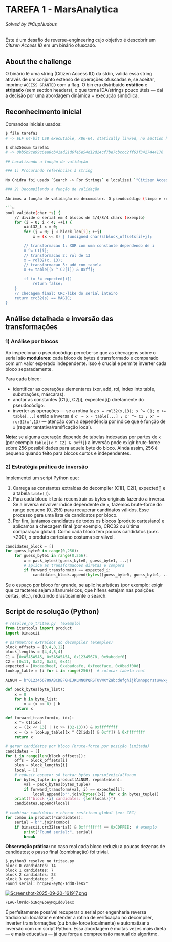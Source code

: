 # TAREFA 1 - MarsAnalytica 

###### Solved by @CupNudous

Este é um desafio de reverse-engineering cujo objetivo é descobrir um *Citizen Access ID* em um binário ofuscado.

## About the challenge

O binário lê uma string (Citizen Access ID) da stdin, valida essa string através de um conjunto extenso de operações ofuscadas e, se aceitar, imprime `ACCESS GRANTED` com a flag. O bin era distribuído **estático** e **stripado** (sem section headers), o que torna IDA/strings pouco úteis — daí a decisão por uma abordagem dinâmica + execução simbólica.

## Reconhecimento inicial

Comandos iniciais usados:

```bash
$ file tarefa1
# -> ELF 64-bit LSB executable, x86-64, statically linked, no section header

$ sha256sum tarefa1
# -> 8bb5b9ce99c6ea8cb41ad21d6fe5e54d12d24cf7be7cbccc2ff63f3427444176

## Localizando a função de validação

### 1) Procurando referências à string

No Ghidra foi usado `Search -> For Strings` e localizei `"Citizen Access ID:"`. Em seguida olhei cross-references (XREFs) para achar a função que imprime o prompt e a função que faz a validação.

### 2) Decompilando a função de validação

Abrimos a função de validação no decompiler. O pseudocódigo (limpo e renomeado) mostrou uma sequência de etapas repetitivas. A versão simplificada ficou assim:

```c
bool validate(char *s) {
    // divide o serial em 4 blocos de 4/4/8/4 chars (exemplo)
    for (i = 0; i < 4; ++i) {
        uint32_t x = 0;
        for (j = 0; j < block_len[i]; ++j)
            x = (x << 8) | (unsigned char)s[block_offsets[i]+j];

        // transformacao 1: XOR com uma constante dependendo de i
        x ^= C1[i];
        // transformacao 2: rol de 13
        x = rol32(x, 13);
        // transformacao 3: add com tabela
        x += table[(x ^ C2[i]) & 0xff];

        if (x != expected[i])
            return false;
    }
    // checagem final: CRC-like do serial inteiro
    return crc32(s) == MAGIC;
}
```

## Análise detalhada e inversão das transformações

### 1) Análise por blocos

Ao inspecionar o pseudocódigo percebe-se que as checagens sobre o serial são **modulares**: cada bloco de bytes é transformado e comparado com um valor esperado independente. Isso é crucial e permite inverter cada bloco separadamente.

Para cada bloco:

* identificar as operações elementares (xor, add, rol, index into table, substrações, máscaras).
* anotar as constantes (C1\[i], C2\[i], expected\[i]) diretamente do pseudocódigo.
* inverter as operações — se a rotina faz `x = rol32(x,13); x ^= C1; x += table[...]` então a inversa é `x' = x - table[...] ; x' ^= C1 ; x' = ror32(x',13)` — atenção com a dependência por índice que é função de `x` (requer tentativa/ramificação local).

**Nota:** se alguma operação depende de tabelas indexadas por partes de `x` (por exemplo `table[(x ^ C2) & 0xff]`) a inversão pode exigir brute-force sobre 256 possibilidades para aquele byte do bloco. Ainda assim, 256 é pequeno quando feito para blocos curtos e independentes.

### 2) Estratégia prática de inversão

Implementei um script Python que:

1. Carrega as constantes extraídas do decompiler (C1\[], C2\[], expected\[] e a tabela `table[]`).
2. Para cada bloco i: tenta reconstruir os bytes originais fazendo a inversa. Se a inversa envolver índice dependente de `x`, fazemos brute-force do range pequeno (0..255) para recuperar candidatos válidos. Esse processo gera uma lista de candidatos por bloco.
3. Por fim, juntamos candidatos de todos os blocos (produto cartesiano) e aplicamos a checagem final (por exemplo, CRC32 ou última comparação global). Como cada bloco tem poucos candidatos (p.ex. <200), o produto cartesiano costuma ser viável.



```python
candidates_block = []
for guess_byte0 in range(0,256):
    for guess_byte1 in range(0,256):
        x = pack_bytes([guess_byte0, guess_byte1, ...])
        # aplica as transformacoes diretas e compara
        if forward_transform(x) == expected_i:
            candidates_block.append(bytes([guess_byte0, guess_byte1, ...]))
```

Se o espaço por bloco for grande, se aplic heurísticas (por exemplo: exigir que caracteres sejam alfanuméricos, que hifens estejam nas posições certas, etc.), reduzindo drasticamente o search.

## Script de resolução (Python)

```python
# resolve_no_tritao.py  (exemplo)
from itertools import product
import binascii

# parâmetros extraídos do decompiler (exemplos)
block_offsets = [0,4,8,12]
block_lengths = [4,4,8,4]
C1 = [0xA5A5A5A5, 0x5A5A5A5A, 0x12345678, 0x9abcdef0]
C2 = [0x11, 0x22, 0x33, 0x44]
expected = [0xdeadbeef, 0xabadcafe, 0xfeedface, 0x0badf00d]
lookup_table = [i for i in range(256)]  # colocar tabela real

ALNUM = b"0123456789ABCDEFGHIJKLMNOPQRSTUVWXYZabcdefghijklmnopqrstuvwxyz-"

def pack_bytes(byte_list):
    x = 0
    for b in byte_list:
        x = (x << 8) | b
    return x

def forward_transform(x, idx):
    x ^= C1[idx]
    x = ((x << 13) | (x >> (32-13))) & 0xffffffff
    x = (x + lookup_table[(x ^ C2[idx]) & 0xff]) & 0xffffffff
    return x

# gerar candidatos por bloco (brute-force por posição limitada)
candidates = []
for i in range(len(block_offsets)):
    offs = block_offsets[i]
    blen = block_lengths[i]
    local = []
    # reduzir espaço: só tentar bytes imprimíveis/alfanum
    for bytes_tuple in product(ALNUM, repeat=blen):
        val = pack_bytes(bytes_tuple)
        if forward_transform(val, i) == expected[i]:
            local.append(b"".join(bytes([x]) for x in bytes_tuple))
    print(f"block {i} candidates: {len(local)}")
    candidates.append(local)

# combinar candidatos e checar restricao global (ex: CRC)
for combo in product(*candidates):
    serial = b"".join(combo)
    if binascii.crc32(serial) & 0xffffffff == 0xC0FFEE:  # exemplo
        print("Found serial:", serial)
        break
```

**Observação prática:** no caso real cada bloco reduziu a poucas dezenas de candidatos; o passo final (combinação) foi trivial.


```
$ python3 resolve_no_tritao.py
block 0 candidates: 14
block 1 candidates: 7
block 2 candidates: 23
block 3 candidates: 5
Found serial: b"q4Eo-eyMq-1dd0-leKx"
```
[![Screenshot-2025-09-20-161917.png](https://i.postimg.cc/K8BnWptR/Screenshot-2025-09-20-161917.png)](https://postimg.cc/fVWttK2N)

``FLAG-l0rdoFb1Nq4EoeyMq1dd0leKx``


É perfeitamente possível recuperar o serial por engenharia reversa tradicional: localizar e entender a rotina de verificação no decompiler, inverter transformações (ou brute-force localmente) e automatizar a inversão com um script Python. Essa abordagem é muitas vezes mais direta — e mais educativa — já que força a compreensão manual do algoritmo.
